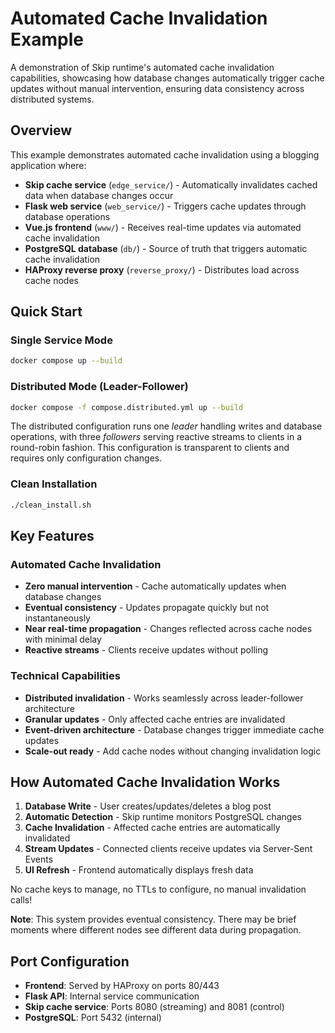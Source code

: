 # Automated Cache Invalidation Example

A demonstration of Skip runtime's automated cache invalidation capabilities, showcasing how database changes automatically trigger cache updates without manual intervention, ensuring data consistency across distributed systems.

## Overview

This example demonstrates automated cache invalidation using a blogging application where:

- **Skip cache service** (`edge_service/`) - Automatically invalidates cached data when database changes occur
- **Flask web service** (`web_service/`) - Triggers cache updates through database operations
- **Vue.js frontend** (`www/`) - Receives real-time updates via automated cache invalidation
- **PostgreSQL database** (`db/`) - Source of truth that triggers automatic cache invalidation
- **HAProxy reverse proxy** (`reverse_proxy/`) - Distributes load across cache nodes

## Quick Start

### Single Service Mode
```bash
docker compose up --build
```

### Distributed Mode (Leader-Follower)
```bash
docker compose -f compose.distributed.yml up --build
```

The distributed configuration runs one *leader* handling writes and database operations, with three *followers* serving reactive streams to clients in a round-robin fashion. This configuration is transparent to clients and requires only configuration changes.

### Clean Installation
```bash
./clean_install.sh
```

## Key Features

### Automated Cache Invalidation
- **Zero manual intervention** - Cache automatically updates when database changes
- **Eventual consistency** - Updates propagate quickly but not instantaneously
- **Near real-time propagation** - Changes reflected across cache nodes with minimal delay
- **Reactive streams** - Clients receive updates without polling

### Technical Capabilities
- **Distributed invalidation** - Works seamlessly across leader-follower architecture
- **Granular updates** - Only affected cache entries are invalidated
- **Event-driven architecture** - Database changes trigger immediate cache updates
- **Scale-out ready** - Add cache nodes without changing invalidation logic

## How Automated Cache Invalidation Works

1. **Database Write** - User creates/updates/deletes a blog post
2. **Automatic Detection** - Skip runtime monitors PostgreSQL changes
3. **Cache Invalidation** - Affected cache entries are automatically invalidated
4. **Stream Updates** - Connected clients receive updates via Server-Sent Events
5. **UI Refresh** - Frontend automatically displays fresh data

No cache keys to manage, no TTLs to configure, no manual invalidation calls!

**Note**: This system provides eventual consistency. There may be brief moments where different nodes see different data during propagation.

## Port Configuration

- **Frontend**: Served by HAProxy on ports 80/443
- **Flask API**: Internal service communication
- **Skip cache service**: Ports 8080 (streaming) and 8081 (control)
- **PostgreSQL**: Port 5432 (internal)
